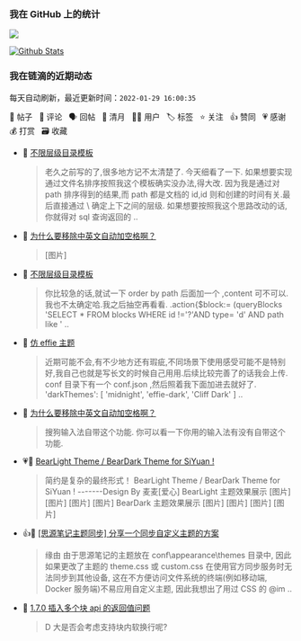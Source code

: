### 我在 GitHub 上的统计

<a title="Hits" target="_blank" href="https://github.com/Crowds21/Crowds21"><img src="https://hits.b3log.org/crowds21/crowds21.svg"></a>

[![Github Stats](https://github-readme-stats.vercel.app/api?username=crowds21&theme=tokyonight&show_icons=true)](https://github.com/crowds21)

<!--events start -->

### 我在链滴的近期动态

每天自动刷新，最近更新时间：`2022-01-29 16:00:35`

📝 帖子 &nbsp; 💬 评论 &nbsp; 🗣 回帖 &nbsp; 🌙 清月 &nbsp; 👨‍💻 用户 &nbsp; 🏷️ 标签 &nbsp; ⭐️ 关注 &nbsp; 👍 赞同 &nbsp; 💗 感谢 &nbsp; 💰 打赏 &nbsp; 🗃 收藏

* 💬 [不限层级目录模板](https://ld246.com/article/1632302122435/comment/1643024308022#comments)

  > 老久之前写的了,很多地方记不太清楚了. 今天细看了一下. 如果想要实现通过文件名排序按照我这个模板确实没办法,得大改. 因为我是通过对 path 排序得到的结果,而 path 都是文档的 id,id 则和创建的时间有关.最后直接通过 \ 确定上下之间的层级. 如果想要按照我这个思路改动的话,你就得对 sql 查询返回的 ..
* 💬 [为什么要移除中英文自动加空格啊？](https://ld246.com/article/1642254953721/comment/1642603617075#comments)

  > [图片]
* 💬 [不限层级目录模板](https://ld246.com/article/1632302122435/comment/1642603484817#comments)

  > 你比较急的话,就试一下 order by path 后面加一个 ,content 可不可以. 我也不太确定哈.我之后抽空再看看. .action{$block:= (queryBlocks 'SELECT * FROM blocks WHERE id !='?'AND type= 'd' AND path like ' ..
* 💬 [仿 effie 主题](https://ld246.com/article/1641534135678/comment/1642603264676#comments)

  > 近期可能不会,有不少地方还有瑕疵,不同场景下使用感受可能不是特别好,我自己也就是写长文的时候自己用用.后续比较完善了的话我会上传. conf 目录下有一个 conf.json ,然后照着我下面加进去就好了. 'darkThemes': [ 'midnight', 'effie-dark', 'Cliff Dark' ] ..
* 💬 [为什么要移除中英文自动加空格啊？](https://ld246.com/article/1642254953721/comment/1642301168918#comments)

  > 搜狗输入法自带这个功能. 你可以看一下你用的输入法有没有自带这个功能.
* 💗📝 [BearLight Theme / BearDark Theme for SiYuan !](https://ld246.com/article/1642257896117)

  > 简约是复杂的最终形式！ BearLight Theme / BearDark Theme for SiYuan ! -------Design By 麦麦[爱心] BearLight 主题效果展示 [图片] [图片] [图片] [图片] BearDark 主题效果展示 [图片] [图片] [图片] [图片]
* 👍📝 [[思源笔记主题同步] 分享一个同步自定义主题的方案](https://ld246.com/article/1640660343654)

  > 缘由 由于思源笔记的主题放在 conf\appearance\themes 目录中, 因此如果更改了主题的 theme.css 或 custom.css 在使用官方同步服务时无法同步到其他设备, 这在不方便访问文件系统的终端(例如移动端, Docker 服务端)不易应用自定义主题, 因此我想出了用过 CSS 的 @im ..
* 💬 [1.7.0 插入多个块 api 的返回值问题](https://ld246.com/article/1641985568031/comment/1641993230509#comments)

  > D 大是否会考虑支持块内软换行呢?


<!--events end -->

